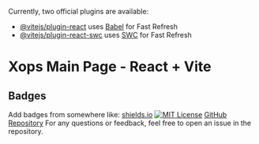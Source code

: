 Currently, two official plugins are available:

- [@vitejs/plugin-react](https://github.com/vitejs/vite-plugin-react/blob/main/packages/plugin-react/README.md) uses [Babel](https://babeljs.io/) for Fast Refresh
- [@vitejs/plugin-react-swc](https://github.com/vitejs/vite-plugin-react-swc) uses [SWC](https://swc.rs/) for Fast Refresh
# Xops Main Page - React + Vite


## Badges

Add badges from somewhere like: [shields.io](https://shields.io/)
[![MIT License](https://img.shields.io/badge/License-MIT-blue.svg)](https://choosealicense.com/licenses/mit/)
[GitHub Repository](https://github.com/jvrDvos/jvrDvos)
For any questions or feedback, feel free to open an issue in the repository.
